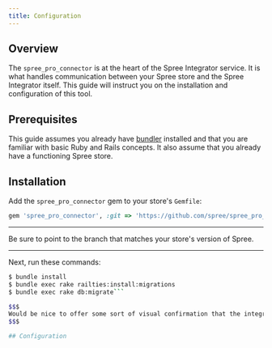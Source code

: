 ```yaml
---
title: Configuration
---
```


## Overview

The `spree_pro_connector` is at the heart of the Spree Integrator service. It is what handles communication between your Spree store and the Spree Integrator itself. This guide will instruct you on the installation and configuration of this tool.

## Prerequisites

This guide assumes you already have [bundler](http://bundler.io/) installed and that you are familiar with basic Ruby and Rails concepts. It also assume that you already have a functioning Spree store.

## Installation

Add the `spree_pro_connector` gem to your store's `Gemfile`:

```ruby
gem 'spree_pro_connector', :git => 'https://github.com/spree/spree_pro_connector.git', :branch => '2-0-stable'
```

***
Be sure to point to the branch that matches your store's version of Spree.
***

Next, run these commands:

```bash
$ bundle install
$ bundle exec rake railties:install:migrations
$ bundle exec rake db:migrate```

$$$
Would be nice to offer some sort of visual confirmation that the integrator has been set up. Maybe once the configuration piece is in place?
$$$

## Configuration